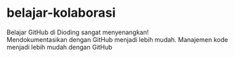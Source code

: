 # belajar-kolaborasi
Belajar GitHub di Dioding sangat menyenangkan!<br>
Mendokumentasikan dengan GitHub menjadi lebih mudah.
Manajemen kode menjadi lebih mudah dengan GitHub

